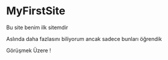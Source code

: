 # MyFirstSite

Bu site benim ilk sitemdir

Aslında daha fazlasını biliyorum ancak sadece bunları öğrendik

Görüşmek Üzere !

